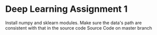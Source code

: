 # Deep Learning Assignment 1

Install numpy and sklearn modules.
Make sure the data's path are consistent with that in the source code
Source Code on master branch
